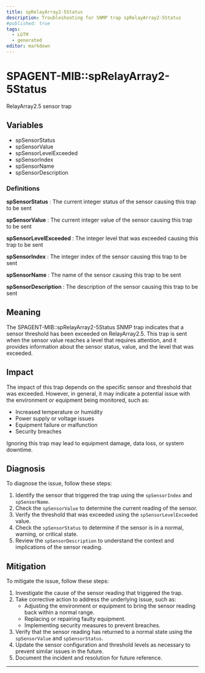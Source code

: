 ```yaml
---
title: spRelayArray2-5Status
description: Troubleshooting for SNMP trap spRelayArray2-5Status
#published: true
tags:
  - LGTM
  - generated
editor: markdown
---
```


# SPAGENT-MIB::spRelayArray2-5Status 

RelayArray2.5 sensor trap 


## Variables


  - spSensorStatus
  - spSensorValue
  - spSensorLevelExceeded
  - spSensorIndex
  - spSensorName
  - spSensorDescription 

### Definitions 


**spSensorStatus** 
: The current integer status of the sensor causing this trap to be sent 

**spSensorValue** 
: The current integer value of the sensor causing this trap to be sent 

**spSensorLevelExceeded** 
: The integer level that was exceeded causing this trap to be sent 

**spSensorIndex** 
: The integer index of the sensor causing this trap to be sent 

**spSensorName** 
: The name of the sensor causing this trap to be sent 

**spSensorDescription** 
: The description of the sensor causing this trap to be sent 


## Meaning

The SPAGENT-MIB::spRelayArray2-5Status SNMP trap indicates that a sensor threshold has been exceeded on RelayArray2.5. This trap is sent when the sensor value reaches a level that requires attention, and it provides information about the sensor status, value, and the level that was exceeded.

## Impact

The impact of this trap depends on the specific sensor and threshold that was exceeded. However, in general, it may indicate a potential issue with the environment or equipment being monitored, such as:

* Increased temperature or humidity
* Power supply or voltage issues
* Equipment failure or malfunction
* Security breaches

Ignoring this trap may lead to equipment damage, data loss, or system downtime.

## Diagnosis

To diagnose the issue, follow these steps:

1. Identify the sensor that triggered the trap using the `spSensorIndex` and `spSensorName`.
2. Check the `spSensorValue` to determine the current reading of the sensor.
3. Verify the threshold that was exceeded using the `spSensorLevelExceeded` value.
4. Check the `spSensorStatus` to determine if the sensor is in a normal, warning, or critical state.
5. Review the `spSensorDescription` to understand the context and implications of the sensor reading.

## Mitigation

To mitigate the issue, follow these steps:

1. Investigate the cause of the sensor reading that triggered the trap.
2. Take corrective action to address the underlying issue, such as:
	* Adjusting the environment or equipment to bring the sensor reading back within a normal range.
	* Replacing or repairing faulty equipment.
	* Implementing security measures to prevent breaches.
3. Verify that the sensor reading has returned to a normal state using the `spSensorValue` and `spSensorStatus`.
4. Update the sensor configuration and threshold levels as necessary to prevent similar issues in the future.
5. Document the incident and resolution for future reference.
---




